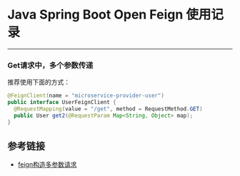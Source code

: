 # Java Spring Boot Open Feign 使用记录
***

### Get请求中，多个参数传递
推荐使用下面的方式：

```java
@FeignClient(name = "microservice-provider-user")
public interface UserFeignClient {
  @RequestMapping(value = "/get", method = RequestMethod.GET)
  public User get2(@RequestParam Map<String, Object> map);
}
```

## 参考链接
- [feign构造多参数请求](https://blog.csdn.net/m0_37556444/article/details/82561828)